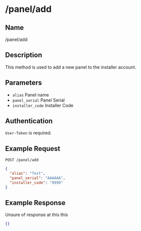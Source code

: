 # /panel/add

## Name
/panel/add

## Description
This method is used to add a new panel to the installer account.

## Parameters
- `alias` Panel name
- `panel_serial` Panel Serial
- `installer_code` Installer Code

## Authentication
`User-Token` is required.

## Example Request
`POST /panel/add`

```json
{
  "alias": "Test",
  "panel_serial": "AAAAAA",
  "installer_code": "9999"
}
```

## Example Response
Unsure of response at this this

```json
{}
```